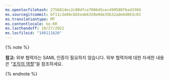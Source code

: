 ```yaml
---
ms.openlocfilehash: 2756814ec2c08dfce708645cec499588fbad330d
ms.sourcegitcommit: bf11c3e08cbb5eab6320e0de35b32ade6d863c03
ms.translationtype: MT
ms.contentlocale: ko-KR
ms.lasthandoff: 10/27/2022
ms.locfileid: "148111626"
---
```

{% note %}

**참고:** 외부 협력자는 SAML 인증이 필요하지 않습니다. 외부 협력자에 대한 자세한 내용은 “[조직의 역할](/organizations/managing-peoples-access-to-your-organization-with-roles/roles-in-an-organization#outside-collaborators)”을 참조하세요.

{% endnote %}
